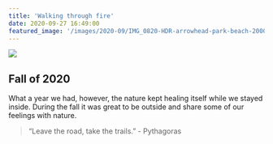 ```yaml
---
title: 'Walking through fire'
date: 2020-09-27 16:49:00
featured_image: '/images/2020-09/IMG_0820-HDR-arrowhead-park-beach-2000x1200.jpeg'
---
```


![](/images/2020-09/IMG_0820-HDR-arrowhead-park-beach-2000x1200.jpeg)

## Fall of 2020
What a year we had, however, the nature kept healing itself while we stayed inside.
During the fall it was great to be outside and share some of our feelings with nature.
> “Leave the road, take the trails.” - Pythagoras
